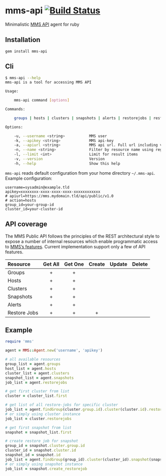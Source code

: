 mms-api [![Build Status](https://travis-ci.org/cargomedia/mms-api.png)](https://travis-ci.org/cargomedia/mms-api)
=======
Minimalistic [MMS API](http://mms.mongodb.com/) agent for ruby

Installation
------------
```
gem install mms-api
```

Cli
---
```bash
$ mms-api --help
mms-api is a tool for accessing MMS API

Usage:

	mms-api command [options]

Commands:

	groups | hosts | clusters | snapshots | alerts | restorejobs | restorejobs-create

Options:

    -u, --username <string>           MMS user
    -k, --apikey <string>             MMS api-key
    -a, --apiurl <string>             MMS api url. Full url including version: https://mms.mydomain.tld/api/public/v1.0
    -n, --name <string>               Filter by resource name using regexp
    -l, --limit <int>                 Limit for result items
    -v, --version                     Version
    -h, --help                        Show this help
```

`mms-api` reads default configuration from your home directory `~/.mms-api`. Example configuration:

```
username=sysadmin@example.tld
apikey=xxxxxxxx-xxxx-xxxx-xxxx-xxxxxxxxxxxx
# apiurl=https://mms.mydomain.tld/api/public/v1.0
# action=hosts
group_id=your-group-id
cluster_id=your-cluster-id
```

API coverage
------------
The MMS Public API follows the principles of the REST architectural style to expose a number of internal resources which enable programmatic access to [MMS’s features](http://mms.mongodb.com/help/reference/api/). Current implementation support only a few of API features.

|Resource|Get All|Get One|Create|Update|Delete|
|:---|:---:|:---:|:---:|:---:|:---:|
|Groups| + | + | | | | |
|Hosts| + | + | | | | |
|Clusters| + | + | | | | |
|Snapshots| + | + | | | | |
|Alerts| + | + | | | | |
|Restore Jobs| + | + | + | | | |


Example
-------
```ruby
require 'mms'

agent = MMS::Agent.new('username', 'apikey')

# all available resources
group_list = agent.groups
host_list = agent.hosts
cluster_list = agent.clusters
snapshot_list = agent.snapshots
job_list = agent.restorejobs

# get first cluster from list
cluster = cluster_list.first

# get list of all restore-jobs for specific cluster
job_list = agent.findGroup(cluster.group.id).cluster(cluster.id).restorejobs
# or simply using cluster instance
job_list = cluster.restorejobs

# get first snapshot from list
snapshot = snapshot_list.first

# create restore job for snapshot
group_id = snapshot.cluster.group.id
cluster_id = snapshot.cluster.id
snapshot_id = snapshot.id
job_list = agent.findGroup(group_id).cluster(cluster_id).snapshot(snapshot_id).create_restorejob
# or simply using snapshot instance
job_list = snapshot.create_restorejob
```
